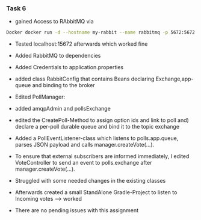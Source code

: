 ### Task 6 

- gained Access to RAbbitMQ via
```bash
Docker docker run -d --hostname my-rabbit --name rabbitmq -p 5672:5672 -p 15672:15672 rabbitmq:3-management
```
- Tested localhost:15672 afterwards which worked fine
- Added RabbitMQ to dependencies

- Added Credentials to application.properties

- added class RabbitConfig that contains Beans declaring Exchange,app-queue and binding to the broker

- Edited PollManager:

- added amqpAdmin and pollsExchange
- edited the CreatePoll-Method to assign option ids and link to poll and) declare a per-poll durable queue and bind it to the topic exchange

- Added a PollEventListener-class which listens to polls.app.queue, parses JSON payload and calls manager.createVote(...).

- To ensure that external subscribers are informed immediately, I edited VoteController to send an event to polls.exchange after manager.createVote(...).

- Struggled with some needed changes in the existing classes

- Afterwards created a small StandAlone Gradle-Project to listen to Incoming votes --> worked
- There are no pending issues with this assignment

